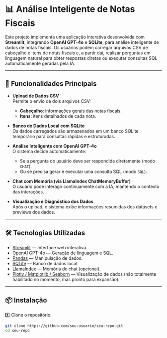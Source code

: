 # 📊 Análise Inteligente de Notas Fiscais

Este projeto implementa uma aplicação interativa desenvolvida com **Streamlit**, integrando **OpenAI GPT-4o** e **SQLite**, para análise inteligente de dados de notas fiscais. Os usuários podem carregar arquivos CSV de cabeçalho e itens de notas fiscais e, a partir daí, realizar perguntas em linguagem natural para obter respostas diretas ou executar consultas SQL automaticamente geradas pela IA.

---

## 🚀 Funcionalidades Principais

- **Upload de Dados CSV**  
  Permite o envio de dois arquivos CSV:
  - **Cabeçalho**: informações gerais das notas fiscais.
  - **Itens**: itens detalhados de cada nota.

- **Banco de Dados Local com SQLite**  
  Os dados carregados são armazenados em um banco SQLite temporário para consultas rápidas e estruturadas.

- **Análise Inteligente com OpenAI GPT-4o**  
  O sistema decide automaticamente:
  - Se a pergunta do usuário deve ser respondida diretamente (modo `CHAT`).
  - Ou se precisa gerar e executar uma consulta SQL (modo `SQL`).

- **Chat com Memória (via LlamaIndex ChatMemoryBuffer)**  
  O usuário pode interagir continuamente com a IA, mantendo o contexto das interações.

- **Visualização e Diagnóstico dos Dados**  
  Após o upload, o sistema exibe informações resumidas dos datasets e previews dos dados.

---

## 🛠️ Tecnologias Utilizadas

- [Streamlit](https://streamlit.io/) — Interface web interativa.
- [OpenAI GPT-4o](https://platform.openai.com/docs/) — Geração de linguagem e SQL.
- [Pandas](https://pandas.pydata.org/) — Manipulação de dados.
- [SQLite](https://www.sqlite.org/) — Banco de dados local.
- [LlamaIndex](https://llamaindex.ai/) — Memória de chat (opcional).
- [Plotly / Matplotlib / Seaborn](https://plotly.com/python/) — Visualização de dados (não totalmente habilitado no momento, mas pronto para expansão).

---

## 📦 Instalação

1️⃣ Clone o repositório:

```bash
git clone https://github.com/seu-usuario/seu-repo.git
cd seu-repo
